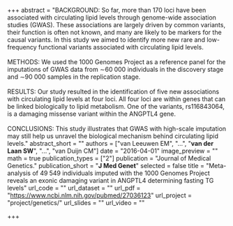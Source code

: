 +++
abstract = "BACKGROUND: So far, more than 170 loci have been associated with circulating lipid levels through genome-wide association studies (GWAS). These associations are largely driven by common variants, their function is often not known, and many are likely to be markers for the causal variants. In this study we aimed to identify more new rare and low-frequency functional variants associated with circulating lipid levels.</br></br>METHODS: We used the 1000 Genomes Project as a reference panel for the imputations of GWAS data from ∼60 000 individuals in the discovery stage and ∼90 000 samples in the replication stage. </br></br>RESULTS: Our study resulted in the identification of five new associations with circulating lipid levels at four loci. All four loci are within genes that can be linked biologically to lipid metabolism. One of the variants, rs116843064, is a damaging missense variant within the ANGPTL4 gene.</br></br>CONCLUSIONS: This study illustrates that GWAS with high-scale imputation may still help us unravel the biological mechanism behind circulating lipid levels."
abstract_short = ""
authors = ["van Leeuwen EM", "...", "**van der Laan SW**", "...", "van Duijn CM"]
date = "2016-04-01"
image_preview = ""
math = true
publication_types = ["2"]
publication = "Journal of Medical Genetics."
publication_short = "**J Med Genet**"
selected = false
title = "Meta-analysis of 49 549 individuals imputed with the 1000 Genomes Project reveals an exonic damaging variant in ANGPTL4 determining fasting TG levels"
url_code = ""
url_dataset = ""
url_pdf = "https://www.ncbi.nlm.nih.gov/pubmed/27036123"
url_project = "project/genetics/"
url_slides = ""
url_video = ""

+++

